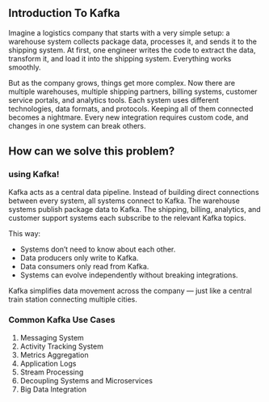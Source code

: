 ## Introduction To Kafka

Imagine a logistics company that starts with a very simple setup: a warehouse system collects package data, processes it, and sends it to the shipping system. At first, one engineer writes the code to extract the data, transform it, and load it into the shipping system. Everything works smoothly.

But as the company grows, things get more complex. Now there are multiple warehouses, multiple shipping partners, billing systems, customer service portals, and analytics tools. Each system uses different technologies, data formats, and protocols. Keeping all of them connected becomes a nightmare. Every new integration requires custom code, and changes in one system can break others.

## How can we solve this problem? 

### using **Kafka**!

Kafka acts as a central data pipeline. Instead of building direct connections between every system, all systems connect to Kafka. The warehouse systems publish package data to Kafka. The shipping, billing, analytics, and customer support systems each subscribe to the relevant Kafka topics.

This way:
- 	Systems don’t need to know about each other.
-	Data producers only write to Kafka.
-	Data consumers only read from Kafka.
-	Systems can evolve independently without breaking integrations.

Kafka simplifies data movement across the company — just like a central train station connecting multiple cities.

### Common Kafka Use Cases
1. Messaging System
2. Activity Tracking System
3. Metrics Aggregation
4. Application Logs
5. Stream Processing
6. Decoupling Systems and Microservices
7. Big Data Integration

